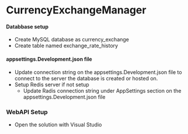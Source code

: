 # CurrencyExchangeManager

#### Databbase setup
- Create MySQL database as currency_exchange 
- Create table named exchange_rate_history

#### appsettings.Development.json file
- Update connection string on the appsettings.Development.json file to connect to the server the database is created or hosted on.
- Setup Redis server if not setup
  - Update Radis connection string under AppSettings section on the appsettings.Development.json file
 
### WebAPI Setup
- Open the solution with Visual Studio
